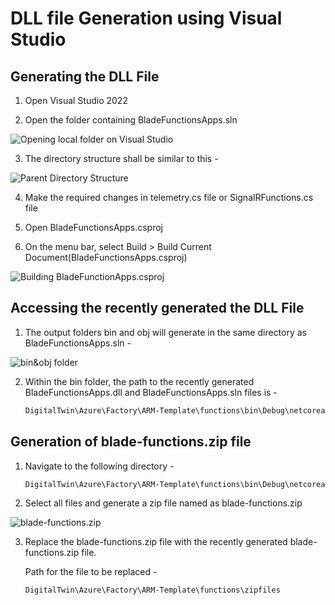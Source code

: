 # DLL file Generation using Visual Studio

## Generating the DLL File

1. Open Visual Studio 2022

2. Open the folder containing BladeFunctionsApps.sln
   
![Opening local folder on Visual Studio](https://github.com/hemantjuyal/DigitalTwin/assets/94553271/2acf2f31-00a7-4b73-a13e-1beca849b90b)

3. The directory structure shall be similar to this -

![Parent Directory Structure](https://github.com/hemantjuyal/DigitalTwin/assets/94553271/0283ea17-c53d-47fc-a2a3-8488f15123ea)

4. Make the required changes in telemetry.cs file or SignalRFunctions.cs file

5. Open BladeFunctionsApps.csproj
   
6. On the menu bar, select Build > Build Current Document(BladeFunctionsApps.csproj)

![Building BladeFunctionApps.csproj](https://github.com/hemantjuyal/DigitalTwin/assets/94553271/4caa3c2b-98c1-41b8-8a5f-81d3302ad255)

## Accessing the recently generated the DLL File

1. The output folders bin and obj will generate in the same directory as BladeFunctionsApps.sln -

![bin&obj folder](https://github.com/hemantjuyal/DigitalTwin/assets/94553271/2c91339e-f29f-41bb-aa15-f3c4ec3bc73b)

2. Within the bin folder, the path to the recently generated BladeFunctionsApps.dll and BladeFunctionsApps.sln files is -
   
   ```powershell
   DigitalTwin\Azure\Factory\ARM-Template\functions\bin\Debug\netcoreapp3.1\bin

## Generation of blade-functions.zip file

1. Navigate to the following directory -
   
   ```powershell
   DigitalTwin\Azure\Factory\ARM-Template\functions\bin\Debug\netcoreapp3.1

2. Select all files and generate a zip file named as blade-functions.zip

![blade-functions.zip](https://github.com/hemantjuyal/DigitalTwin/assets/94553271/92f944c8-2ced-4600-9447-8e04816ee5cb)

3. Replace the blade-functions.zip file with the recently generated blade-functions.zip file.
   
   Path for the file to be replaced -
   
   ```powershell
   DigitalTwin\Azure\Factory\ARM-Template\functions\zipfiles
